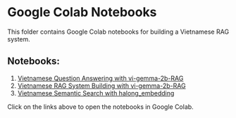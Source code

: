 # Google Colab Notebooks

This folder contains Google Colab notebooks for building a Vietnamese RAG system.

## Notebooks:

1. [Vietnamese Question Answering with vi-gemma-2b-RAG](https://colab.research.google.com/drive/1F-RrHc0vTozSXeNPNIo2QxOAj_QQD3RX?usp=sharing)
2. [Vietnamese RAG System Building with vi-gemma-2b-RAG](https://colab.research.google.com/drive/1Opwz9bU9YjZgT8-wOJbu5ZKub1cH5P2b?usp=sharing)
3. [Vietnamese Semantic Search with halong_embedding](https://colab.research.google.com/drive/1g78DnivIQnf2UPufk_hi7dSoz4wYZxc7?usp=sharing)

Click on the links above to open the notebooks in Google Colab.
